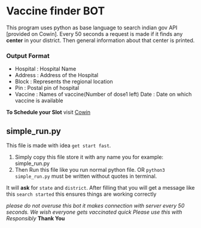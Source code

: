 # Vaccine finder BOT
This program uses python as base language to search indian gov API [provided on Cowin]. Every 50 seconds a request is made if it finds any **center** in your district.
Then general information about that center is printed.

### Output Format
- Hospital : Hospital Name
- Address : Address of the Hospital
- Block : Represents the regional location
- Pin : Postal pin of hospital
- Vaccine : Names of vaccine(Number of dose1 left)  Date : Date on which vaccine is available

**To Schedule your Slot**  visit [ Cowin ](https://www.cowin.gov.in/home)

## simple_run.py

This file is made with idea `get start fast`.

1. Simply copy this file store it with any name you for example: simple_run.py
2. Then Run this file like you run normal python file.
OR
`python3 simple_run.py`  must be written without quotes in terminal.

It will **ask** for `state` and `district`.
After filling that you will get a message like this 
`search started`
this ensures things are working correctly

*please do not overuse this bot it makes connection with server every 50 seconds.*
*We wish everyone gets vaccinated quick*
*Please use this with Responsibly*
**Thank You**

